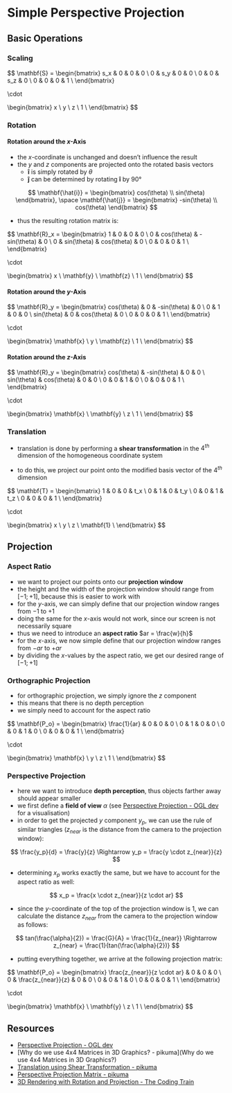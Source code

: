 # Simple Perspective Projection

## Basic Operations

### Scaling

$$
\mathbf{S} =
\begin{bmatrix}
s_x & 0 & 0 & 0 \\
0 & s_y & 0 & 0 \\
0 & 0 & s_z & 0 \\
0 & 0 & 0 & 1 \\
\end{bmatrix}

\cdot

\begin{bmatrix}
x \\
y \\
z \\
1 \\
\end{bmatrix}
$$

### Rotation

#### Rotation around the $x$-Axis

- the $x$-coordinate is unchanged and doesn’t influence the result
- the $y$ and $z$ components are projected onto the rotated basis vectors
  - $\mathbf{\hat{i}}$ is simply rotated by $\theta$
  - $\mathbf{\hat{j}}$ can be determined by rotating $\mathbf{\hat{i}}$ by $90°$

$$
\mathbf{\hat{i}} =
\begin{bmatrix}
cos(\theta) \\
sin(\theta)
\end{bmatrix},
\space
\mathbf{\hat{j}} =
\begin{bmatrix}
-sin(\theta) \\
cos(\theta)
\end{bmatrix}
$$

- thus the resulting rotation matrix is:

$$
\mathbf{R}_x = 
\begin{bmatrix}
1 & 0 & 0 & 0 \\
0 & cos(\theta) & -sin(\theta) & 0 \\
0 & sin(\theta) & cos(\theta) & 0 \\
0 & 0 & 0 & 1 \\
\end{bmatrix}

\cdot

\begin{bmatrix}
x \\
\mathbf{y} \\
\mathbf{z} \\
1 \\
\end{bmatrix}
$$

#### Rotation around the $y$-Axis

$$
\mathbf{R}_y =
\begin{bmatrix}
cos(\theta) & 0 & -sin(\theta) & 0 \\
0 & 1 & 0 & 0 \\
sin(\theta) & 0 & cos(\theta) & 0 \\
0 & 0 & 0 & 1 \\
\end{bmatrix}

\cdot

\begin{bmatrix}
\mathbf{x} \\
y \\
\mathbf{z} \\
1 \\
\end{bmatrix}
$$



#### Rotation around the $z$-Axis

$$
\mathbf{R}_y =
\begin{bmatrix}
cos(\theta) & -sin(\theta) & 0 & 0 \\
sin(\theta) & cos(\theta) & 0 & 0 \\
0 & 0 & 1 & 0 \\
0 & 0 & 0 & 1 \\
\end{bmatrix}

\cdot

\begin{bmatrix}
\mathbf{x} \\
\mathbf{y} \\
z \\
1 \\
\end{bmatrix}
$$

### Translation

- translation is done by performing a **shear transformation** in the $4^{th}$ dimension of the homogeneous coordinate system

- to do this, we project our point onto the modified basis vector of the $4^{th}$ dimension

$$
\mathbf{T} =
\begin{bmatrix}
1 & 0 & 0 & t_x \\
0 & 1 & 0 & t_y \\
0 & 0 & 1 & t_z \\
0 & 0 & 0 & 1 \\
\end{bmatrix}

\cdot

\begin{bmatrix}
x \\
y \\
z \\
\mathbf{1} \\
\end{bmatrix}
$$

## Projection

### Aspect Ratio

- we want to project our points onto our **projection window**
- the height and the width of the projection window should range from $[-1; +1]$, because this is easier to work with
- for the $y$-axis, we can simply define that our projection window ranges from $-1$ to $+1$
- doing the same for the $x$-axis would not work, since our screen is not necessarily square
- thus we need to introduce an **aspect ratio** $ar = \frac{w}{h}$
- for the $x$-axis, we now simple define that our projection window ranges from $-ar$ to $+ar$
- by dividing the $x$-values by the aspect ratio, we get our desired range of $[-1; +1]$

### Orthographic Projection

- for orthographic projection, we simply ignore the $z$ component
- this means that there is no depth perception
- we simply need to account for the aspect ratio

$$
\mathbf{P_o} =
\begin{bmatrix}
\frac{1}{ar} & 0 & 0 & 0 \\
0 & 1 & 0 & 0 \\
0 & 0 & 1 & 0 \\
0 & 0 & 0 & 1 \\
\end{bmatrix}

\cdot

\begin{bmatrix}
\mathbf{x} \\
y \\
z \\
1 \\
\end{bmatrix}
$$

### Perspective Projection

- here we want to introduce **depth perception**, thus objects farther away should appear smaller
- we first define a **field of view** $\alpha$ (see [Perspective Projection - OGL dev](https://ogldev.org/www/tutorial12/tutorial12.html) for a visualisation)
- in order to get the projected $y$ component $y_p$, we can use the rule of similar triangles ($z_{near}$ is the distance from the camera to the projection window):

$$
\frac{y_p}{d} = \frac{y}{z} \Rightarrow y_p = \frac{y \cdot z_{near}}{z}
$$

- determining $x_p$ works exactly the same, but we have to account for the aspect ratio as well:

$$
x_p = \frac{x \cdot z_{near}}{z \cdot ar}
$$

- since the $y$-coordinate of the top of the projection window is 1, we can calculate the distance $z_{near}$ from the camera to the projection window as follows:

$$
tan(\frac{\alpha}{2}) = \frac{G}{A} = \frac{1}{z_{near}} \Rightarrow z_{near} = \frac{1}{tan(\frac{\alpha}{2})}
$$

- putting everything together, we arrive at the following projection matrix:

$$
\mathbf{P_o} =
\begin{bmatrix}
\frac{z_{near}}{z \cdot ar} & 0 & 0 & 0 \\
0 & \frac{z_{near}}{z} & 0 & 0 \\
0 & 0 & 1 & 0 \\
0 & 0 & 0 & 1 \\
\end{bmatrix}

\cdot

\begin{bmatrix}
\mathbf{x} \\
\mathbf{y} \\
z \\
1 \\
\end{bmatrix}
$$

## Resources

- [Perspective Projection - OGL dev](https://ogldev.org/www/tutorial12/tutorial12.html)
- [Why do we use 4x4 Matrices in 3D Graphics? - pikuma](Why do we use 4x4 Matrices in 3D Graphics?)
- [Translation using Shear Transformation - pikuma](https://youtu.be/Do_vEjd6gF0?t=845)
- [Perspective Projection Matrix - pikuma](https://www.youtube.com/watch?v=EqNcqBdrNyI)
- [3D Rendering with Rotation and Projection - The Coding Train](https://www.youtube.com/watch?v=p4Iz0XJY-Qk)

